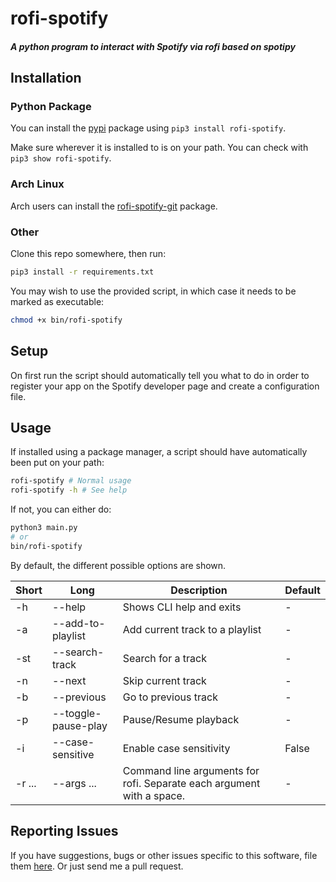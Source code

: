 # rofi-spotify
##### A python program to interact with Spotify via rofi based on spotipy

## Installation

### Python Package

You can install the [pypi](https://pypi.org/project/rofi-spotify/) package using `pip3 install rofi-spotify`. 

Make sure wherever it is installed to is on your path. You can check with `pip3 show rofi-spotify`.

### Arch Linux

Arch users can install the [rofi-spotify-git](https://aur.archlinux.org/packages/rofi-spotify-git/) package.

### Other

Clone this repo somewhere, then run:

```bash
pip3 install -r requirements.txt
```

You may wish to use the provided script, in which case it needs to be marked as executable:

```bash
chmod +x bin/rofi-spotify
```

## Setup

On first run the script should automatically tell you what to do in order to register your app on the Spotify developer 
page and create a configuration file.

## Usage

If installed using a package manager, a script should have automatically been put on your path:

```bash
rofi-spotify # Normal usage
rofi-spotify -h # See help
```

If not, you can either do:
```bash
python3 main.py
# or
bin/rofi-spotify
```

By default, the different possible options are shown.

| Short  | Long                | Description                                                                  | Default |
|--------|---------------------|------------------------------------------------------------------------------|---------|
| -h     | --help              | Shows CLI help and exits                                                     | -       |
| -a     | --add-to-playlist   | Add current track to a playlist                                              | -       |
| -st    | --search-track      | Search for a track                                                           | -       |
| -n     | --next              | Skip current track                                                           | -       |
| -b     | --previous          | Go to previous track                                                         | -       |
| -p     | --toggle-pause-play | Pause/Resume playback                                                        | -       |
| -i     | --case-sensitive    | Enable case sensitivity                                                      | False   |
| -r ... | --args ...          | Command line arguments for rofi. Separate each argument with a space.        | -       |

## Reporting Issues

If you have suggestions, bugs or other issues specific to this software, file them [here](https://github.com/AnySomebody1/rofi-spotify/issues). Or just send me a pull request.
